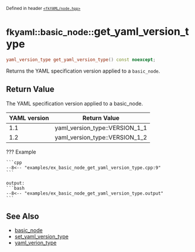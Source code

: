 <small>Defined in header [`<fkYAML/node.hpp>`](https://github.com/fktn-k/fkYAML/blob/develop/include/fkYAML/node.hpp)</small>

# <small>fkyaml::basic_node::</small>get_yaml_version_type

```cpp
yaml_version_type get_yaml_version_type() const noexcept;
```

Returns the YAML specification version applied to a `basic_node`.  

## **Return Value**

The YAML specification version applied to a basic_node.

| YAML version | Return Value                   |
| ------------ | ------------------------------ |
| 1.1          | yaml_version_type::VERSION_1_1 |
| 1.2          | yaml_version_type::VERSION_1_2 |

??? Example

    ```cpp
    --8<-- "examples/ex_basic_node_get_yaml_version_type.cpp:9"
    ```

    output:
    ```bash
    --8<-- "examples/ex_basic_node_get_yaml_version_type.output"
    ```

## **See Also**

* [basic_node](index.md)
* [set_yaml_version_type](set_yaml_version_type.md)
* [yaml_verion_type](../yaml_version_type.md)
